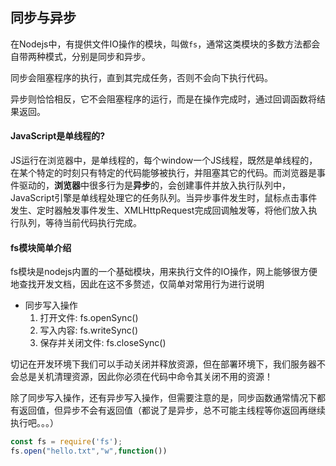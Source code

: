 ## 同步与异步
在Nodejs中，有提供文件IO操作的模块，叫做`fs`，通常这类模块的多数方法都会自带两种模式，分别是同步和异步。

同步会阻塞程序的执行，直到其完成任务，否则不会向下执行代码。

异步则恰恰相反，它不会阻塞程序的运行，而是在操作完成时，通过回调函数将结果返回。

#### JavaScript是单线程的?
JS运行在浏览器中，是单线程的，每个window一个JS线程，既然是单线程的，在某个特定的时刻只有特定的代码能够被执行，并阻塞其它的代码。而浏览器是事件驱动的，**浏览器**中很多行为是**异步**的，会创建事件并放入执行队列中，JavaScript引擎是单线程处理它的任务队列。当异步事件发生时，鼠标点击事件发生、定时器触发事件发生、XMLHttpRequest完成回调触发等，将他们放入执行队列，等待当前代码执行完成。

#### fs模块简单介绍
fs模块是nodejs内置的一个基础模块，用来执行文件的IO操作，网上能够很方便地查找开发文档，因此在这不多赘述，仅简单对常用行为进行说明

- 同步写入操作
	1. 打开文件: fs.openSync()
	2. 写入内容: fs.writeSync()
	3. 保存并关闭文件: fs.closeSync()

切记在开发环境下我们可以手动关闭并释放资源，但在部署环境下，我们服务器不会总是关机清理资源，因此你必须在代码中命令其关闭不用的资源！

除了同步写入操作，还有异步写入操作，但需要注意的是，同步函数通常情况下都有返回值，但异步不会有返回值（都说了是异步，总不可能主线程等你返回再继续执行吧。。。）

```js
const fs = require('fs');
fs.open("hello.txt","w",function())
```
